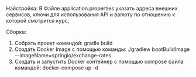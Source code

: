 Найстройка:
В Файле application.properties указать адреса внешних сервисов, ключи для использования API и валюту по отношению к которой смотрится курс,


Сборка: 
1. Собрать проект командой: gradle build
2. Создать Docker Image с помощью команды: ./gradlew bootBuildImage --imageName=springio/exchange-rates
3. Создать и запустить Docker контейнер с помощью compose файла командой: docker-compose up -d
